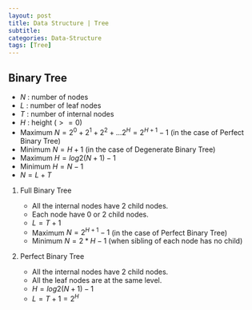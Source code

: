 ```yaml
---
layout: post
title: Data Structure | Tree
subtitle: 
categories: Data-Structure
tags: [Tree]
---
```


<!-- may contains internal and leaf nodes count
Complete binary tree, balanced binary tree, degenerate binary tree -->
## Binary Tree
- $N$ : number of nodes
- $L$ : number of leaf nodes
- $T$ : number of internal nodes
- $H$ : height $(>= 0)$
- Maximum $N = 2^0 + 2^1 + 2^2 + ... 2^H = 2^{H+1} - 1$
(in the case of Perfect Binary Tree)
- Minimum $N = H + 1$
(in the case of Degenerate Binary Tree)
- Maximum $H = log2(N+1) - 1$ 
- Minimum $H = N - 1$ 
- $N = L + T$


1. Full Binary Tree
    - All the internal nodes have 2 child nodes.
    - Each node have 0 or 2 child nodes.
    - $L = T + 1$
    - Maximum $N = 2^{H+1} - 1$
    (in the case of Perfect Binary Tree)
    - Minimum $N = 2*H - 1$
    (when sibling of each node has no child)

2. Perfect Binary Tree
    - All the internal nodes have 2 child nodes.
    - All the leaf nodes are at the same level.
    - $H = log2(N+1) - 1$
    - $L = T+1 = 2^H$
